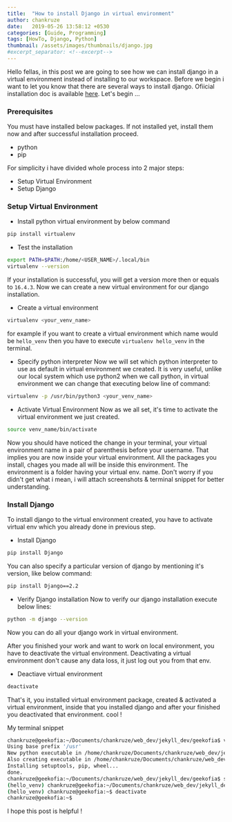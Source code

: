 ```yaml
---
title:  "How to install Django in virtual environment"
author: chankruze
date:   2019-05-26 13:58:12 +0530
categories: [Guide, Programming]
tags: [HowTo, Django, Python]
thumbnail: /assets/images/thumbnails/django.jpg
#excerpt_separator: <!--excerpt-->
---
```

Hello fellas, in this post we are going to see how we can install django in a virtual environment instead of installing to our workspace.
Before we begin i want to let you know that there are several ways to install django. Ofiicial installation doc is available [here](https://docs.djangoproject.com/en/2.2/intro/install/). Let's begin ...
<!--excerpt-->

### Prerequisites
You must have installed below packages. If not installed yet, install them now and after successful installation proceed.
- python
- pip

For simplicity i have divided whole process into 2 major steps:
- Setup Virtual Environment
- Setup Django

### Setup Virtual Environment
- Install python virtual environment by below command
```bash
pip install virtualenv
```

- Test the installation
```bash
export PATH=$PATH:/home/<USER_NAME>/.local/bin
virtualenv --version
```
If your installation is successful, you will get a version more then or equals to `16.4.3`. Now we can create a new virtual environment for our django installation.

- Create a virtual environment
```bash
virtualenv <your_venv_name>
```
for example if you want to create a virtual environment which name would be `hello_venv` then you have to execute `virtualenv hello_venv` in the terminal.

- Specify python interpreter
Now we will set which python interpreter to use as default in virtual environment we created. It is very useful, unlike our local system which use python2 when we call python, in virtual environment we can change that executing below line of command:
```bash
virtualenv -p /usr/bin/python3 <your_venv_name>
```

- Activate Virtual Environment
Now as we all set, it's time to activate the virtual environment we just created.
```bash
source venv_name/bin/activate
```
Now you should have noticed the change in your terminal, your virtual environment name in a pair of parenthesis before your username. That implies you are now inside your virtual environment. All the packages you install, chages you made all will be inside this environment. The environment is a folder having your virtual env. name.
Don't worry if you didn't get what i mean, i will attach screenshots & terminal snippet for better understanding.

### Install Django
To install django to the virtual environment created, you have to activate virtual env which you already done in previous step.

- Install Django
```bash
pip install Django
```
You can also specify a particular version of django by mentioning it's version, like below command:
```bash
pip install Django==2.2
```

- Verify Django installation
Now to verify our django installation execute below lines:
```bash
python -m django --version
```

Now you can do all your django work in virtual environment.

After you finished your work and want to work on local environment, you have to deactivate the virtual environment. Deactivating a virtual environment don't cause any data loss, it just log out you from that env.

- Deactiave virtual environment
```bash
deactivate
```
That's it, you installed virtual environment package, created & activated a virtual environment, inside that you installed django and after your finished you deactivated that environment. cool !

My terminal snippet

```bash
chankruze@geekofia:~/Documents/chankruze/web_dev/jekyll_dev/geekofia$ virtualenv hello_venv
Using base prefix '/usr'
New python executable in /home/chankruze/Documents/chankruze/web_dev/jekyll_dev/geekofia/hello_venv/bin/python3
Also creating executable in /home/chankruze/Documents/chankruze/web_dev/jekyll_dev/geekofia/hello_venv/bin/python
Installing setuptools, pip, wheel...
done.
chankruze@geekofia:~/Documents/chankruze/web_dev/jekyll_dev/geekofia$ source hello_venv/bin/activate
(hello_venv) chankruze@geekofia:~/Documents/chankruze/web_dev/jekyll_dev/geekofia$ cd
(hello_venv) chankruze@geekofia:~$ deactivate 
chankruze@geekofia:~$
```

I hope this post is helpful !


